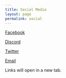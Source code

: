```yaml
---
title: Social Media
layout: page
permalink: social
---
```


<p><a href="https://www.facebook.com/pg/LURocSoc" target="_blank">Facebook</a></p>

<p><a href="https://discord.gg/yKwXq3N" target="_blank">Discord</a></p>

<p><a href="https://twitter.com/RocSoc" target="_blank">Twitter</a></p>

<p><a href="mailto:rocsoc@lancaster.ac.uk" target="_blank">Email</a></p>

<p> Links will open in a new tab.</p>
